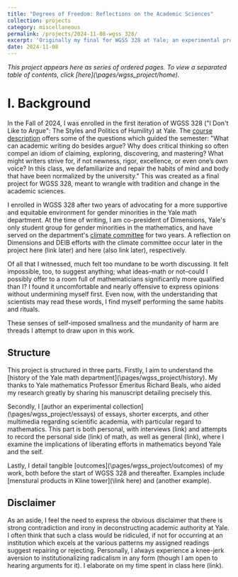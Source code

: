 ```yaml
---
title: "Degrees of Freedom: Reflections on the Academic Sciences"
collection: projects
category: miscellaneous
permalink: /projects/2024-11-08-wgss_328/
excerpt: 'Originally my final for WGSS 328 at Yale; an experimental project recording tradition and change in the academic sciences, with particular regard to gender minorities.'
date: 2024-11-08
---
```


*This project appears here as series of ordered pages. To view a separated table of contents, click [here](\pages/wgss_project/home\).*

# I. Background
In the Fall of 2024, I was enrolled in the first iteration of WGSS 328 ("I Don't Like to Argue": The Styles and Politics of Humility) at Yale. The [course description](https://yale.instructure.com/courses/99561/assignments/syllabus) offers some of the questions which guided the semester: "What can academic writing do besides argue? Why does critical thinking so often compel an idiom of claiming, exploring, discovering, and mastering? What might writers strive for, if not newness, rigor, excellence, or even one’s own voice? In this class, we defamiliarize and repair the habits of mind and body that have been normalized by the university." This was created as a final project for WGSS 328, meant to wrangle with tradition and change in the academic sciences.

I enrolled in WGSS 328 after two years of advocating for a more supportive and equitable environment for gender minorities in the Yale math department. At the time of writing, I am co-president of Dimensions, Yale's only student group for gender minorities in the mathematics, and have served on the department's [climate committee](https://math.yale.edu/yale-math-statement-diversity-equity-inclusion-and-belonging) for two years. A reflection on Dimensions and DEIB efforts with the climate committee occur later in the project here (link later) and here (also link later), respectively. 

Of all that I witnessed, much felt too mundane to be worth discussing. It felt impossible, too, to suggest anything; what ideas–math or not–could I possibly offer to a room full of mathematicians significantly more qualified than I? I found it uncomfortable and nearly offensive to express opinions without undermining myself first. Even now, with the understanding that scientists may read these words, I find myself performing the same habits and rituals.

These senses of self-imposed smallness and the mundanity of harm are threads I attempt to draw upon in this work. 

## Structure
This project is structured in three parts. Firstly, I aim to understand the [history of the Yale math department](\pages/wgss_project/history\). My thanks to Yale mathematics Professor Emeritus Richard Beals, who aided my research greatly by sharing his manuscript detailing precisely this. 

Secondly, I [author an experimental collection](\pages/wgss_project/essays\) of essays, shorter excerpts, and other multimedia regarding scientific academia, with particular regard to mathematics. This part is both personal, with interviews (link) and attempts to record the personal side (link) of math, as well as general (link), where I examine the implications of liberating efforts in mathematics beyond Yale and the self. 

Lastly, I detail tangible [outcomes](\pages/wgss_project/outcomes\) of my work, both before the start of WGSS 328 and thereafter. Examples include [menstural products in Kline tower](\link here\) and (another example).

## Disclaimer
As an aside, I feel the need to express the obvious disclaimer that there is strong contradiction and irony in deconstructing academic authority at Yale. I often think that such a class would be ridiculed, if not for occurring at an institution which excels at the various patterns my assigned readings suggest repairing or rejecting. Personally, I always experience a knee-jerk aversion to institutionalizing radicalism in any form (though I am open to hearing arguments for it). I elaborate on my time spent in class here (link).